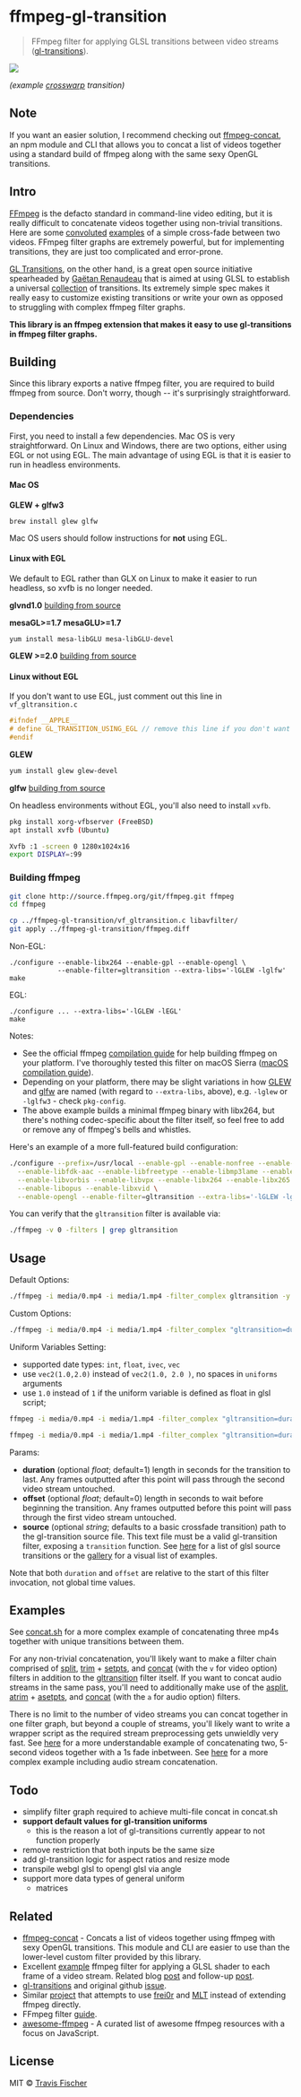 # ffmpeg-gl-transition

> FFmpeg filter for applying GLSL transitions between video streams ([gl-transitions](https://gl-transitions.com/)).

![](https://raw.githubusercontent.com/transitive-bullshit/ffmpeg-gl-transition/master/media/crosswarp.gif)

*(example [crosswarp](https://gl-transitions.com/editor/crosswarp) transition)*

## Note

If you want an easier solution, I recommend checking out [ffmpeg-concat](https://github.com/transitive-bullshit/ffmpeg-concat), an npm module and CLI that allows you to concat a list of videos together using a standard build of ffmpeg along with the same sexy OpenGL transitions.

## Intro

[FFmpeg](http://ffmpeg.org/) is the defacto standard in command-line video editing, but it is really difficult to concatenate videos together using non-trivial transitions. Here are some [convoluted](https://superuser.com/questions/778762/crossfade-between-2-videos-using-ffmpeg) [examples](https://video.stackexchange.com/questions/17502/concate-two-video-file-with-fade-effect-with-ffmpeg-in-linux) of a simple cross-fade between two videos. FFmpeg filter graphs are extremely powerful, but for implementing transitions, they are just too complicated and error-prone.

[GL Transitions](https://gl-transitions.com/), on the other hand, is a great open source initiative spearheaded by [Gaëtan Renaudeau](https://github.com/gre) that is aimed at using GLSL to establish a universal [collection](https://gl-transitions.com/gallery) of transitions. Its extremely simple spec makes it really easy to customize existing transitions or write your own as opposed to struggling with complex ffmpeg filter graphs.

**This library is an ffmpeg extension that makes it easy to use gl-transitions in ffmpeg filter graphs.**


## Building

Since this library exports a native ffmpeg filter, you are required to build ffmpeg from source. Don't worry, though -- it's surprisingly straightforward.

### Dependencies

First, you need to install a few dependencies. Mac OS is very straightforward. On Linux and Windows, there are two options, either using EGL or not using EGL. The main advantage of using EGL is that it is easier to run in headless environments.

#### Mac OS

**GLEW + glfw3**

```
brew install glew glfw
```

Mac OS users should follow instructions for **not** using EGL.

#### Linux with EGL

We default to EGL rather than GLX on Linux to make it easier to run headless, so xvfb is no longer needed.

**glvnd1.0**
[building from source](https://github.com/NVIDIA/libglvnd)

**mesaGL>=1.7 mesaGLU>=1.7**

```base
yum install mesa-libGLU mesa-libGLU-devel
```

**GLEW >=2.0**
[building from source](http://glew.sourceforge.net/)

#### Linux without EGL

If you don't want to use EGL, just comment out this line in `vf_gltransition.c`

```c
#ifndef __APPLE__
# define GL_TRANSITION_USING_EGL // remove this line if you don't want to use EGL
#endif
```

**GLEW**

```bash
yum install glew glew-devel
```

**glfw**
[building from source](http://www.glfw.org/)

On headless environments without EGL, you'll also need to install `xvfb`.

```bash
pkg install xorg-vfbserver (FreeBSD)
apt install xvfb (Ubuntu)

Xvfb :1 -screen 0 1280x1024x16
export DISPLAY=:99
```

### Building ffmpeg

```bash
git clone http://source.ffmpeg.org/git/ffmpeg.git ffmpeg
cd ffmpeg

cp ../ffmpeg-gl-transition/vf_gltransition.c libavfilter/
git apply ../ffmpeg-gl-transition/ffmpeg.diff

```

Non-EGL:
```base
./configure --enable-libx264 --enable-gpl --enable-opengl \
            --enable-filter=gltransition --extra-libs='-lGLEW -lglfw'
make
```

EGL:
```base
./configure ... --extra-libs='-lGLEW -lEGL'
make
```

Notes:
- See the official ffmpeg [compilation guide](https://trac.ffmpeg.org/wiki/CompilationGuide) for help building ffmpeg on your platform. I've thoroughly tested this filter on macOS Sierra ([macOS compilation guide](https://trac.ffmpeg.org/wiki/CompilationGuide/macOS)).
- Depending on your platform, there may be slight variations in how [GLEW](http://glew.sourceforge.net/) and [glfw](http://www.glfw.org/) are named (with regard to `--extra-libs`, above), e.g. `-lglew` or `-lglfw3` - check `pkg-config`.
- The above example builds a minimal ffmpeg binary with libx264, but there's nothing codec-specific about the filter itself, so feel free to add or remove any of ffmpeg's bells and whistles.

Here's an example of a more full-featured build configuration:

```bash
./configure --prefix=/usr/local --enable-gpl --enable-nonfree --enable-libass \
  --enable-libfdk-aac --enable-libfreetype --enable-libmp3lame --enable-libtheora \
  --enable-libvorbis --enable-libvpx --enable-libx264 --enable-libx265 \
  --enable-libopus --enable-libxvid \
  --enable-opengl --enable-filter=gltransition --extra-libs='-lGLEW -lglfw'
```

You can verify that the `gltransition` filter is available via:

```bash
./ffmpeg -v 0 -filters | grep gltransition
```

## Usage

Default Options:
```bash
./ffmpeg -i media/0.mp4 -i media/1.mp4 -filter_complex gltransition -y out.mp4
```

Custom Options:
```bash
./ffmpeg -i media/0.mp4 -i media/1.mp4 -filter_complex "gltransition=duration=4:offset=1.5:source=crosswarp.glsl,format=420p" -y out.mp4
```

Uniform Variables Setting:
- supported date types: `int`, `float`, `ivec`, `vec`
- use `vec2(1.0,2.0)` instead of `vec2(1.0, 2.0 )`, no spaces in `uniforms` arguments 
- use `1.0` instead of `1` if the uniform variable is defined as float in glsl script;
```bash
ffmpeg -i media/0.mp4 -i media/1.mp4 -filter_complex "gltransition=duration=4:offset=1.5:source=WaterDrop.glsl:uniforms='amplitude=10.0&speed=15.5',format=yuv420p" -y out.mp4

ffmpeg -i media/0.mp4 -i media/1.mp4 -filter_complex "gltransition=duration=2:offset=1.5:source=fadecolor.glsl:uniforms='color=vec3(0.0,0.5,0.0)',format=yuv420p" -y out.mp4
```

Params:
- **duration** (optional *float*; default=1) length in seconds for the transition to last. Any frames outputted after this point will pass through the second video stream untouched.
- **offset** (optional *float*; default=0) length in seconds to wait before beginning the transition. Any frames outputted before this point will pass through the first video stream untouched.
- **source** (optional *string*; defaults to a basic crossfade transition) path to the gl-transition source file. This text file must be a valid gl-transition filter, exposing a `transition` function. See [here](https://github.com/gl-transitions/gl-transitions/tree/master/transitions) for a list of glsl source transitions or the [gallery](https://gl-transitions.com/gallery) for a visual list of examples.

Note that both `duration` and `offset` are relative to the start of this filter invocation, not global time values.

## Examples

See [concat.sh](https://github.com/transitive-bullshit/ffmpeg-gl-transition/blob/master/concat.sh) for a more complex example of concatenating three mp4s together with unique transitions between them.

For any non-trivial concatenation, you'll likely want to make a filter chain comprised of [split](https://ffmpeg.org/ffmpeg-filters.html#split_002c-asplit), [trim](https://ffmpeg.org/ffmpeg-filters.html#trim) + [setpts](https://ffmpeg.org/ffmpeg-filters.html#setpts_002c-asetpts), and [concat](https://ffmpeg.org/ffmpeg-filters.html#concat) (with the `v` for video option) filters in addition to the [gltransition](https://github.com/transitive-bullshit/ffmpeg-gl-transition) filter itself. If you want to concat audio streams in the same pass, you'll need to additionally make use of the [asplit](https://ffmpeg.org/ffmpeg-filters.html#split_002c-asplit), [atrim](https://ffmpeg.org/ffmpeg-filters.html#atrim) + [asetpts](https://ffmpeg.org/ffmpeg-filters.html#setpts_002c-asetpts), and [concat](https://ffmpeg.org/ffmpeg-filters.html#concat) (with the `a` for audio option) filters.

There is no limit to the number of video streams you can concat together in one filter graph, but beyond a couple of streams, you'll likely want to write a wrapper script as the required stream preprocessing gets unwieldly very fast.  See [here](https://github.com/transitive-bullshit/ffmpeg-gl-transition/issues/2#issuecomment-352163624) for a more understandable example of concatenating two, 5-second videos together with a 1s fade inbetween. See [here](https://github.com/transitive-bullshit/ffmpeg-gl-transition/issues/4#issue-284723457) for a more complex example including audio stream concatenation.

## Todo

- simplify filter graph required to achieve multi-file concat in concat.sh
- **support default values for gl-transition uniforms**
  - this is the reason a lot of gl-transitions currently appear to not function properly
- remove restriction that both inputs be the same size
- add gl-transition logic for aspect ratios and resize mode
- transpile webgl glsl to opengl glsl via angle
- support more data types of general uniform   
  - matrices

## Related

- [ffmpeg-concat](https://github.com/transitive-bullshit/ffmpeg-concat) - Concats a list of videos together using ffmpeg with sexy OpenGL transitions. This module and CLI are easier to use than the lower-level custom filter provided by this library.
- Excellent [example](https://github.com/nervous-systems/ffmpeg-opengl) ffmpeg filter for applying a GLSL shader to each frame of a video stream. Related blog [post](https://nervous.io/ffmpeg/opengl/2017/01/31/ffmpeg-opengl/) and follow-up [post](https://nervous.io/ffmpeg/opengl/2017/05/15/ffmpeg-pbo-yuv/).
- [gl-transitions](https://gl-transitions.com/) and original github [issue](https://github.com/gre/transitions.glsl.io/issues/56).
- Similar [project](https://github.com/rectalogic/shad0r) that attempts to use [frei0r](https://www.dyne.org/software/frei0r/) and [MLT](https://www.mltframework.org/) instead of extending ffmpeg directly.
- FFmpeg filter [guide](https://raw.githubusercontent.com/FFmpeg/FFmpeg/master/doc/writing_filters.txt).
- [awesome-ffmpeg](https://github.com/transitive-bullshit/awesome-ffmpeg) - A curated list of awesome ffmpeg resources with a focus on JavaScript.

## License

MIT © [Travis Fischer](https://github.com/transitive-bullshit)

